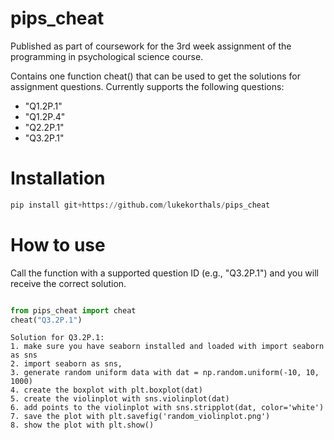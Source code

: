 # pips_cheat
Published as part of coursework for the 3rd week assignment of the programming in psychological science course.

Contains one function cheat() that can be used to get the solutions for assignment questions.
Currently supports the following questions:
- "Q1.2P.1"
- "Q1.2P.4"
- "Q2.2P.1"
- "Q3.2P.1"

# Installation
```python
pip install git+https://github.com/lukekorthals/pips_cheat
``` 

# How to use
Call the function with a supported question ID (e.g., "Q3.2P.1") and you will receive the correct solution. 


```python

```


```python
from pips_cheat import cheat
cheat("Q3.2P.1")
```

    Solution for Q3.2P.1:
    1. make sure you have seaborn installed and loaded with import seaborn as sns 
    2. import seaborn as sns, 
    3. generate random uniform data with dat = np.random.uniform(-10, 10, 1000) 
    4. create the boxplot with plt.boxplot(dat) 
    5. create the violinplot with sns.violinplot(dat) 
    6. add points to the violinplot with sns.stripplot(dat, color='white') 
    7. save the plot with plt.savefig('random_violinplot.png') 
    8. show the plot with plt.show()
    
    
